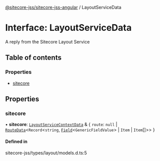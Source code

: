 [@sitecore-jss/sitecore-jss-angular](../README.md) / LayoutServiceData

# Interface: LayoutServiceData

A reply from the Sitecore Layout Service

## Table of contents

### Properties

- [sitecore](LayoutServiceData.md#sitecore)

## Properties

### sitecore

• **sitecore**: [`LayoutServiceContextData`](LayoutServiceContextData.md) & { `route`: ``null`` \| [`RouteData`](RouteData.md)<`Record`<`string`, [`Field`](Field.md)<`GenericFieldValue`\> \| `Item` \| `Item`[]\>\>  }

#### Defined in

sitecore-jss/types/layout/models.d.ts:5
